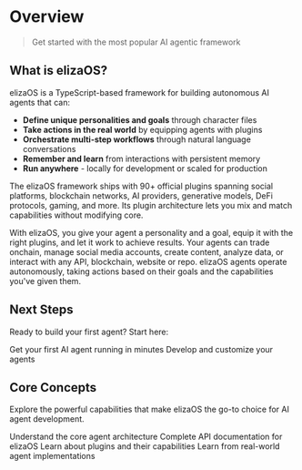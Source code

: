 # Overview

> Get started with the most popular AI agentic framework

## What is elizaOS?

elizaOS is a TypeScript-based framework for building autonomous AI agents that can:

* **Define unique personalities and goals** through character files
* **Take actions in the real world** by equipping agents with plugins
* **Orchestrate multi-step workflows** through natural language conversations
* **Remember and learn** from interactions with persistent memory
* **Run anywhere** - locally for development or scaled for production

The elizaOS framework ships with 90+ official plugins spanning social platforms, blockchain networks, AI providers, generative models, DeFi protocols, gaming, and more. Its plugin architecture lets you mix and match capabilities without modifying core.

With elizaOS, you give your agent a personality and a goal, equip it with the right plugins, and let it work to achieve results. Your agents can trade onchain, manage social media accounts, create content, analyze data, or interact with any API, blockchain, website or repo. elizaOS agents operate autonomously, taking actions based on their goals and the capabilities you've given them.

## Next Steps

Ready to build your first agent? Start here:

<CardGroup cols={2}>
  <Card title="Quickstart" icon="rocket" href="/quickstart">
    Get your first AI agent running in minutes
  </Card>

  <Card title="Development" icon="code" href="/development">
    Develop and customize your agents
  </Card>
</CardGroup>

## Core Concepts

Explore the powerful capabilities that make elizaOS the go-to choice for AI agent development.

<CardGroup cols={2}>
  <Card title="Agent Architecture" icon="brain" href="/deep-dive/architecture">
    Understand the core agent architecture
  </Card>

  <Card title="API Reference" icon="terminal" href="/api-reference/agents/create-a-new-agent">
    Complete API documentation for elizaOS
  </Card>

  <Card title="Plugins" icon="puzzle-piece" href="/core-concepts/plugins">
    Learn about plugins and their capabilities
  </Card>

  <Card title="Examples" icon="lightbulb" href="/guides/plugin-publishing-guide">
    Learn from real-world agent implementations
  </Card>
</CardGroup>
